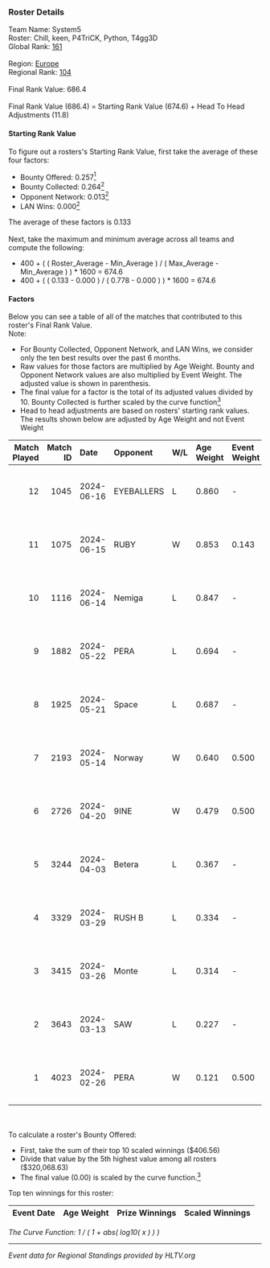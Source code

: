### Roster Details<br />
Team Name: System5<br />
Roster: Chill, keen, P4TriCK, Python, T4gg3D<br />
Global Rank: [161](../standings_global.md)<br />
<br />
Region: [Europe]( ../standings_europe.md)<br />
Regional Rank: [104]( ../standings_europe.md)<br />
<br />
Final Rank Value:  686.4<br />
<br />
Final Rank Value (686.4) = Starting Rank Value (674.6) + Head To Head Adjustments (11.8)<br />

#### Starting Rank Value<br />
To figure out a rosters's Starting Rank Value, first take the average of these four factors:<br />
- Bounty Offered: 0.257[<sup>1</sup>](#table2)
- Bounty Collected: 0.264[<sup>2</sup>](#table1)
- Opponent Network: 0.013[<sup>2</sup>](#table1)
- LAN Wins: 0.000[<sup>2</sup>](#table1)

The average of these factors is 0.133<br />
<br />
Next, take the maximum and minimum average across all teams and compute the following:<br />
- 400 + ( ( Roster_Average - Min_Average ) / ( Max_Average - Min_Average ) ) * 1600 = 674.6
- 400 + ( ( 0.133 - 0.000 ) / ( 0.778 - 0.000 ) ) * 1600 = 674.6


#### Factors<br />
Below you can see a table of all of the matches that contributed to this roster's Final Rank Value.<br />
Note:<br />

- For Bounty Collected, Opponent Network, and LAN Wins, we consider only the ten best results over the past 6 months.
- Raw values for those factors are multiplied by Age Weight. Bounty and Opponent Network values are also multiplied by Event Weight. The adjusted value is shown in parenthesis.
- The final value for a factor is the total of its adjusted values divided by 10. Bounty Collected is further scaled by the curve function[<sup>3</sup>](#curveFunction)
- Head to head adjustments are based on rosters' starting rank values. The results shown below are adjusted by Age Weight and not Event Weight
<span id="table1"></span><br />


| Match Played | Match ID | Date       | Opponent   | W/L | Age Weight | Event Weight | Bounty Collected | Opponent Network | LAN Wins  | H2H Adj. | Roster                               |
| -: | -: | :- | :- | :- | :- | :- | :- | :- | :- | -: | :- |
|           12 |     1045 | 2024-06-16 | EYEBALLERS | L   | 0.860      | -            | -                | -                | -         |    -6.71 | Chill, keen, P4TriCK, Python, T4gg3D |
|           11 |     1075 | 2024-06-15 | RUBY       | W   | 0.853      | 0.143        | 0.095 (0.012)    | 0.479 (0.058)    | 0 (0.000) |    20.99 | Chill, keen, P4TriCK, Python, T4gg3D |
|           10 |     1116 | 2024-06-14 | Nemiga     | L   | 0.847      | -            | -                | -                | -         |    -1.63 | Chill, keen, P4TriCK, Python, T4gg3D |
|            9 |     1882 | 2024-05-22 | PERA       | L   | 0.694      | -            | -                | -                | -         |    -3.85 | Chill, keen, P4TriCK, Python, T4gg3D |
|            8 |     1925 | 2024-05-21 | Space      | L   | 0.687      | -            | -                | -                | -         |    -5.83 | Chill, keen, P4TriCK, Python, T4gg3D |
|            7 |     2193 | 2024-05-14 | Norway     | W   | 0.640      | 0.500        | 0.006 (0.002)    | 0.103 (0.033)    | 0 (0.000) |    10.90 | Chill, keen, P4TriCK, Python, T4gg3D |
|            6 |     2726 | 2024-04-20 | 9INE       | W   | 0.479      | 0.500        | 0.000 (0.000)    | 0.064 (0.015)    | 0 (0.000) |     4.64 | Chill, keen, P4TriCK, Python, T4gg3D |
|            5 |     3244 | 2024-04-03 | Betera     | L   | 0.367      | -            | -                | -                | -         |    -5.21 | Chill, keen, P4TriCK, Python, shadiy |
|            4 |     3329 | 2024-03-29 | RUSH B     | L   | 0.334      | -            | -                | -                | -         |    -2.74 | Chill, keen, P4TriCK, Python, shadiy |
|            3 |     3415 | 2024-03-26 | Monte      | L   | 0.314      | -            | -                | -                | -         |    -1.44 | Chill, keen, krii, P4TriCK, Python   |
|            2 |     3643 | 2024-03-13 | SAW        | L   | 0.227      | -            | -                | -                | -         |    -0.42 | Chill, keen, krii, P4TriCK, Python   |
|            1 |     4023 | 2024-02-26 | PERA       | W   | 0.121      | 0.500        | 0.047 (0.003)    | 0.435 (0.026)    | 0 (0.000) |     3.05 | Chill, keen, krii, P4TriCK, Python   |

<br />
<span id="table2"></span><br />
To calculate a roster's Bounty Offered:<br />

- First, take the sum of their top 10 scaled winnings ($406.56)
- Divide that value by the 5th highest value among all rosters ($320,068.63)
- The final value (0.00) is scaled by the curve function.[<sup>3</sup>](#curveFunction)

Top ten winnings for this roster:<br />

| Event Date | Age Weight | Prize Winnings | Scaled Winnings |
| :- | -: | :- | :- |


<span id="curveFunction"></span>_The Curve Function: 1 / ( 1 + abs( log10( x ) ) )_<br />

---
_Event data for Regional Standings provided by HLTV.org_<br />
